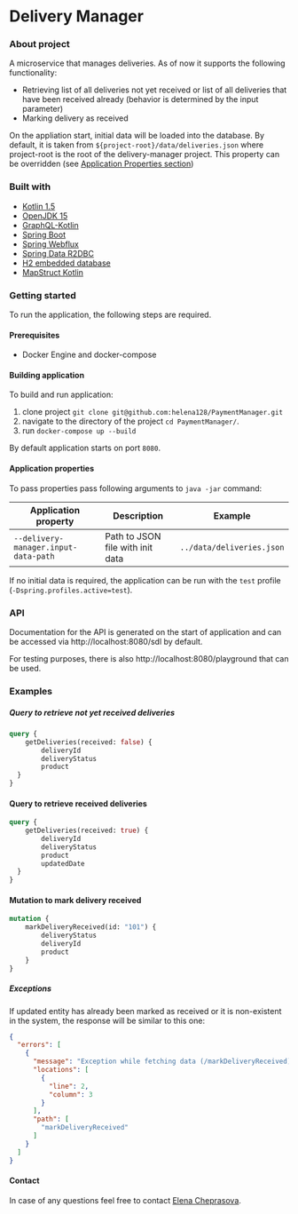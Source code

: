 # Delivery Manager

### About project
A microservice that manages deliveries. As of now it supports the following functionality:
* Retrieving list of all deliveries not yet received or list of all deliveries that have been received already 
(behavior is determined by the input parameter)
* Marking delivery as received

On the appliation start, initial data will be loaded into the database. By default, it is taken from 
`${project-root}/data/deliveries.json` where project-root is the root of the delivery-manager project. This property can be overridden (see [Application Properties section](#application-properties))

### Built with
* [Kotlin 1.5](https://kotlinlang.org/)
* [OpenJDK 15](http://openjdk.java.net/projects/jdk/15/)
* [GraphQL-Kotlin](https://opensource.expediagroup.com/graphql-kotlin/docs/)
* [Spring Boot](https://spring.io/projects/spring-boot)
* [Spring Webflux](https://docs.spring.io/spring-framework/docs/current/reference/html/web-reactive.html)
* [Spring Data R2DBC](https://spring.io/projects/spring-data-r2dbc)
* [H2 embedded database](https://www.h2database.com/html/main.html)
* [MapStruct Kotlin](https://github.com/mapstruct/mapstruct-examples/tree/master/mapstruct-kotlin)

### Getting started
To run the application, the following steps are required.

#### Prerequisites
* Docker Engine and docker-compose

#### Building application
To build and run application:
 1. clone project `git clone git@github.com:helena128/PaymentManager.git`
 2. navigate to the directory of the project `cd PaymentManager/`.
 3. run `docker-compose up --build`
 
 By default application starts on port `8080`.
 
#### Application properties
To pass properties pass following arguments to `java -jar` command:

| Application property | Description | Example |
| --- | --- | --- |
| `--delivery-manager.input-data-path` | Path to JSON file with init data | `../data/deliveries.json` |

If no initial data is required, the application can be run with the `test` profile (`-Dspring.profiles.active=test`).

### API
Documentation for the API is generated on the start of application and can be accessed via http://localhost:8080/sdl 
by default. 

For testing purposes, there is also http://localhost:8080/playground that can be used.

### Examples
##### Query to retrieve not yet received deliveries
```graphql
query {
    getDeliveries(received: false) {
        deliveryId
        deliveryStatus
        product
  }
} 
```
#### Query to retrieve received deliveries
```graphql
query {
	getDeliveries(received: true) {
        deliveryId
        deliveryStatus
        product
        updatedDate
  }
}
```
#### Mutation to mark delivery received
```graphql
mutation {
    markDeliveryReceived(id: "101") {
        deliveryStatus
        deliveryId
        product
    }
}
```
##### Exceptions
If updated entity has already been marked as received or it is non-existent in the system, 
the response will be similar to this one:
```json
{
  "errors": [
    {
      "message": "Exception while fetching data (/markDeliveryReceived) : Couldn't update entity with deliveryId 101",
      "locations": [
        {
          "line": 2,
          "column": 3
        }
      ],
      "path": [
        "markDeliveryReceived"
      ]
    }
  ]
}
```

#### Contact
In case of any questions feel free to contact [Elena Cheprasova](mailto:elenatchepr@gmail.com?subject=[GitHub]).